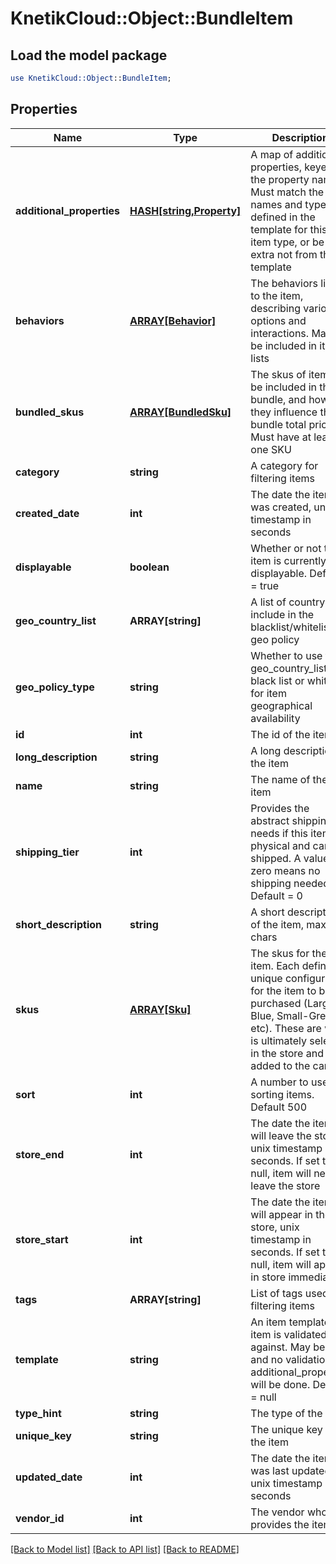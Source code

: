 # KnetikCloud::Object::BundleItem

## Load the model package
```perl
use KnetikCloud::Object::BundleItem;
```

## Properties
Name | Type | Description | Notes
------------ | ------------- | ------------- | -------------
**additional_properties** | [**HASH[string,Property]**](Property.md) | A map of additional properties, keyed on the property name.  Must match the names and types defined in the template for this item type, or be an extra not from the template | [optional] 
**behaviors** | [**ARRAY[Behavior]**](Behavior.md) | The behaviors linked to the item, describing various options and interactions. May not be included in item lists | [optional] 
**bundled_skus** | [**ARRAY[BundledSku]**](BundledSku.md) | The skus of items to be included in this bundle, and how they influence the bundle total price.  Must have at least one SKU | 
**category** | **string** | A category for filtering items | [optional] 
**created_date** | **int** | The date the item was created, unix timestamp in seconds | [optional] 
**displayable** | **boolean** | Whether or not the item is currently displayable.  Default &#x3D; true | [optional] 
**geo_country_list** | **ARRAY[string]** | A list of country ID to include in the blacklist/whitelist geo policy | [optional] 
**geo_policy_type** | **string** | Whether to use the geo_country_list as a black list or white list for item geographical availability | [optional] 
**id** | **int** | The id of the item | [optional] 
**long_description** | **string** | A long description of the item | [optional] 
**name** | **string** | The name of the item | 
**shipping_tier** | **int** | Provides the abstract shipping needs if this item is physical and can be shipped.  A value of zero means no shipping needed.  Default &#x3D; 0 | [optional] 
**short_description** | **string** | A short description of the item, max 255 chars | [optional] 
**skus** | [**ARRAY[Sku]**](Sku.md) | The skus for the item. Each defines a unique configuration for the item to be purchased (Large-Blue, Small-Green, etc). These are what is ultimately selected in the store and added to the cart | 
**sort** | **int** | A number to use in sorting items.  Default 500 | [optional] 
**store_end** | **int** | The date the item will leave the store, unix timestamp in seconds.  If set to null, item will never leave the store | [optional] 
**store_start** | **int** | The date the item will appear in the store, unix timestamp in seconds.  If set to null, item will appear in store immediately | [optional] 
**tags** | **ARRAY[string]** | List of tags used for filtering items | [optional] 
**template** | **string** | An item template this item is validated against.  May be null and no validation of additional_properties will be done.  Default &#x3D; null | [optional] 
**type_hint** | **string** | The type of the item | 
**unique_key** | **string** | The unique key for the item | [optional] 
**updated_date** | **int** | The date the item was last updated, unix timestamp in seconds | [optional] 
**vendor_id** | **int** | The vendor who provides the item | 

[[Back to Model list]](../README.md#documentation-for-models) [[Back to API list]](../README.md#documentation-for-api-endpoints) [[Back to README]](../README.md)


